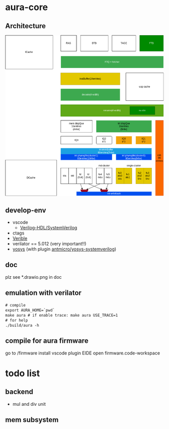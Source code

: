 # aura-core

## Architecture

![](doc/aura.drawio.png)


## develop-env
- vscode
  - [Verilog-HDL/SystemVerilog](https://github.com/mshr-h/vscode-verilog-hdl-support)
- ctags
- [Verible](https://github.com/chipsalliance/verible)
- verilator == 5.012 (very important!!)
- [yosys](https://github.com/YosysHQ/yosys) (with plugin [antmicro/yosys-systemverilog](https://github.com/antmicro/yosys-systemverilog))

## doc
plz see *.drawio.png in doc


## emulation with verilator
```
# compile
export AURA_HOME=`pwd`
make aura # if enable trace: make aura USE_TRACE=1
# for help
./build/aura -h
```
## compile for aura firmware
go to /firmware
install vscode plugin EIDE
open firmware.code-workspace


# todo list

## backend
- mul and div unit

## mem subsystem
